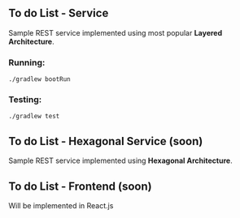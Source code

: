 ## To do List - Service
Sample REST service implemented using most popular **Layered Architecture**. 
### Running:
```
./gradlew bootRun
```
### Testing:
```
./gradlew test
```

## To do List - Hexagonal Service (soon)
Sample REST service implemented using **Hexagonal Architecture**. 


## To do List - Frontend (soon)
Will be implemented in React.js